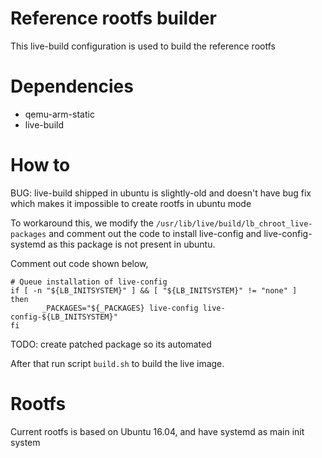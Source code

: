 # Reference rootfs builder

This live-build configuration is used to build the reference rootfs

# Dependencies

* qemu-arm-static
* live-build

# How to

BUG: live-build shipped in ubuntu is slightly-old and doesn't have bug fix which makes it impossible to create rootfs in ubuntu mode

To workaround this, we modify the `/usr/lib/live/build/lb_chroot_live-packages` and comment out the code to install live-config and live-config-systemd as this package is not present in ubuntu.

Comment out code shown below,

```
# Queue installation of live-config
if [ -n "${LB_INITSYSTEM}" ] && [ "${LB_INITSYSTEM}" != "none" ]
then
       _PACKAGES="${_PACKAGES} live-config live-config-${LB_INITSYSTEM}"
fi
```

TODO: create patched package so its automated

After that run script `build.sh` to build the live image.

# Rootfs

Current rootfs is based on Ubuntu 16.04, and have systemd as main init system
